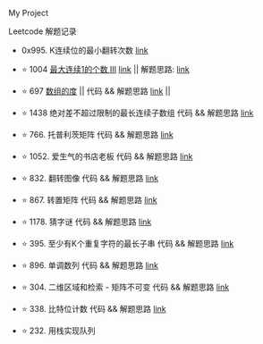 My Project

Leetcode 解题记录

-  0x995. K连续位的最小翻转次数 [link](https://github.com/Chalkydoge/toy_codes/blob/master/my_leetcode/_995.cpp)

- :star: 1004 [最大连续1的个数 III](https://leetcode-cn.com/problems/max-consecutive-ones-iii/) [link](https://github.com/Chalkydoge/toy_codes/blob/master/my_leetcode/_1004.cpp) ||
  解题思路: [link](https://github.com/Chalkydoge/toy_codes/blob/master/my_leetcode/_ans1004.md)

- :star: 697 [数组的度](https://leetcode-cn.com/problems/degree-of-an-array/) || 代码 && 解题思路 [link](https://github.com/Chalkydoge/toy_codes/blob/master/my_leetcode/_697.cpp) || 

- :star: 1438 绝对差不超过限制的最长连续子数组 代码 && 解题思路 [link](https://github.com/Chalkydoge/toy_codes/blob/master/my_leetcode/_1438.cpp)

- :star: 766. 托普利茨矩阵 代码 && 解题思路 [link](https://github.com/Chalkydoge/toy_codes/blob/master/my_leetcode/_766.cpp)

- :star: 1052. 爱生气的书店老板 代码 && 解题思路 [link](https://github.com/Chalkydoge/toy_codes/blob/master/my_leetcode/_1052.cpp)

- :star: 832. 翻转图像 代码 && 解题思路 [link](https://github.com/Chalkydoge/toy_codes/blob/master/my_leetcode/_832.cpp)

- :star: 867. 转置矩阵 代码 && 解题思路 [link](https://github.com/Chalkydoge/toy_codes/blob/master/my_leetcode/_867.cpp)

- :star: 1178. 猜字谜 代码 && 解题思路 [link](https://github.com/Chalkydoge/toy_codes/blob/master/my_leetcode/_1178.cpp)

- :star: 395. 至少有K个重复字符的最长子串 代码 && 解题思路 [link](https://github.com/Chalkydoge/toy_codes/blob/master/my_leetcode/_395.cpp)

- :star: 896. 单调数列 代码 && 解题思路 [link](https://github.com/Chalkydoge/toy_codes/blob/master/my_leetcode/_896.cpp)

- :star: 304. 二维区域和检索 - 矩阵不可变 代码 && 解题思路 [link](https://github.com/Chalkydoge/toy_codes/blob/master/my_leetcode/_304.cpp)

- :star: 338. 比特位计数 代码 && 解题思路 [link](https://github.com/Chalkydoge/toy_codes/blob/master/my_leetcode/_338.cpp)

- :star: 232. 用栈实现队列 
